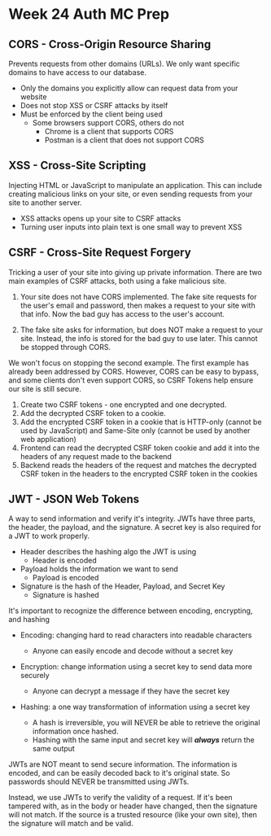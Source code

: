 # Week 24 Auth MC Prep

## CORS - Cross-Origin Resource Sharing

Prevents requests from other domains (URLs). We only want specific domains to
have access to our database.

- Only the domains you explicitly allow can request data from your website
- Does not stop XSS or CSRF attacks by itself
- Must be enforced by the client being used
  - Some browsers support CORS, others do not
    - Chrome is a client that supports CORS
    - Postman is a client that does not support CORS

## XSS - Cross-Site Scripting

Injecting HTML or JavaScript to manipulate an application. This can include
creating malicious links on your site, or even sending requests from your site
to another server.

- XSS attacks opens up your site to CSRF attacks
- Turning user inputs into plain text is one small way to prevent XSS

## CSRF - Cross-Site Request Forgery

Tricking a user of your site into giving up private information. There are two
main examples of CSRF attacks, both using a fake malicious site.

1. Your site does not have CORS implemented. The fake site requests for the
   user's email and password, then makes a request to your site with that info. Now
   the bad guy has access to the user's account.

2. The fake site asks for information, but does NOT make a request to your site.
   Instead, the info is stored for the bad guy to use later. This cannot be stopped
   through CORS.

We won't focus on stopping the second example. The first example has already
been addressed by CORS. However, CORS can be easy to bypass, and some clients
don't even support CORS, so CSRF Tokens help ensure our site is still secure.

1. Create two CSRF tokens - one encrypted and one decrypted.
2. Add the decrypted CSRF token to a cookie.
3. Add the encrypted CSRF token in a cookie that is HTTP-only (cannot be used by
   JavaScript) and Same-Site only (cannot be used by another web application)
4. Frontend can read the decrypted CSRF token cookie and add it into the headers
   of any request made to the backend
5. Backend reads the headers of the request and matches the decrypted CSRF token
   in the headers to the encrypted CSRF token in the cookies

## JWT - JSON Web Tokens

A way to send information and verify it's integrity. JWTs have three parts, the
header, the payload, and the signature. A secret key is also required for a JWT
to work properly.

- Header describes the hashing algo the JWT is using
  - Header is encoded
- Payload holds the information we want to send
  - Payload is encoded
- Signature is the hash of the Header, Payload, and Secret Key
  - Signature is hashed

It's important to recognize the difference between encoding, encrypting, and
hashing

- Encoding: changing hard to read characters into readable characters

  - Anyone can easily encode and decode without a secret key

- Encryption: change information using a secret key to send data more securely

  - Anyone can decrypt a message if they have the secret key

- Hashing: a one way transformation of information using a secret key
  - A hash is irreversible, you will NEVER be able to retrieve the original
    information once hashed.
  - Hashing with the same input and secret key will **_always_** return the same
    output

JWTs are NOT meant to send secure information. The information is encoded, and
can be easily decoded back to it's original state. So passwords should NEVER be
transmitted using JWTs.

Instead, we use JWTs to verify the validity of a request. If it's been tampered
with, as in the body or header have changed, then the signature will not match.
If the source is a trusted resource (like your own site), then the signature
will match and be valid.
